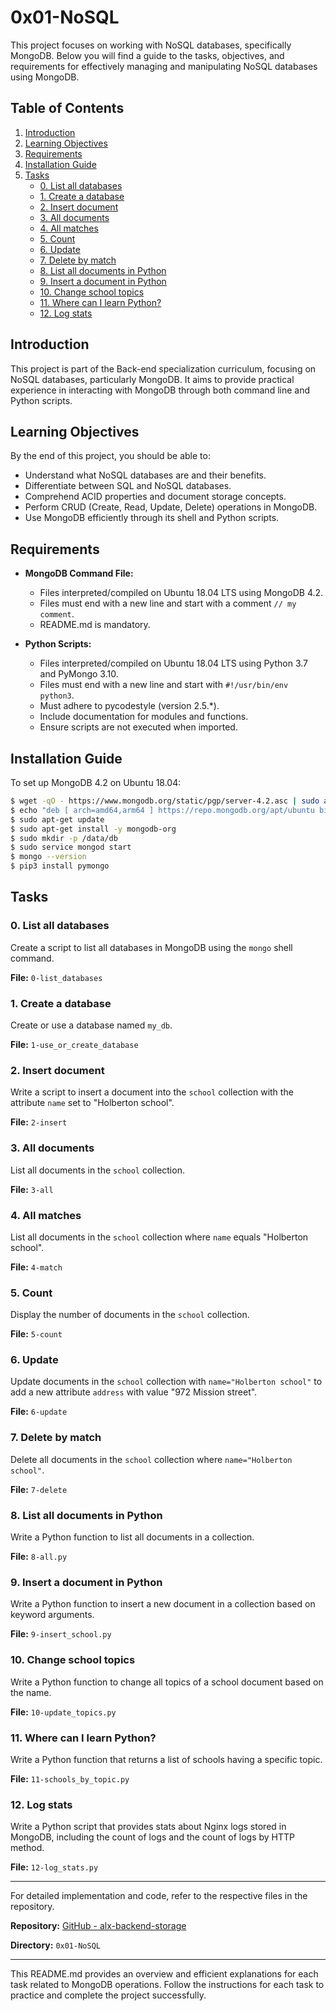 # 0x01-NoSQL

This project focuses on working with NoSQL databases, specifically MongoDB. Below you will find a guide to the tasks, objectives, and requirements for effectively managing and manipulating NoSQL databases using MongoDB.

## Table of Contents

1. [Introduction](#introduction)
2. [Learning Objectives](#learning-objectives)
3. [Requirements](#requirements)
4. [Installation Guide](#installation-guide)
5. [Tasks](#tasks)
    - [0. List all databases](#0-list-all-databases)
    - [1. Create a database](#1-create-a-database)
    - [2. Insert document](#2-insert-document)
    - [3. All documents](#3-all-documents)
    - [4. All matches](#4-all-matches)
    - [5. Count](#5-count)
    - [6. Update](#6-update)
    - [7. Delete by match](#7-delete-by-match)
    - [8. List all documents in Python](#8-list-all-documents-in-python)
    - [9. Insert a document in Python](#9-insert-a-document-in-python)
    - [10. Change school topics](#10-change-school-topics)
    - [11. Where can I learn Python?](#11-where-can-i-learn-python)
    - [12. Log stats](#12-log-stats)

## Introduction

This project is part of the Back-end specialization curriculum, focusing on NoSQL databases, particularly MongoDB. It aims to provide practical experience in interacting with MongoDB through both command line and Python scripts.

## Learning Objectives

By the end of this project, you should be able to:

- Understand what NoSQL databases are and their benefits.
- Differentiate between SQL and NoSQL databases.
- Comprehend ACID properties and document storage concepts.
- Perform CRUD (Create, Read, Update, Delete) operations in MongoDB.
- Use MongoDB efficiently through its shell and Python scripts.

## Requirements

- **MongoDB Command File:**
  - Files interpreted/compiled on Ubuntu 18.04 LTS using MongoDB 4.2.
  - Files must end with a new line and start with a comment `// my comment`.
  - README.md is mandatory.

- **Python Scripts:**
  - Files interpreted/compiled on Ubuntu 18.04 LTS using Python 3.7 and PyMongo 3.10.
  - Files must end with a new line and start with `#!/usr/bin/env python3`.
  - Must adhere to pycodestyle (version 2.5.*).
  - Include documentation for modules and functions.
  - Ensure scripts are not executed when imported.

## Installation Guide

To set up MongoDB 4.2 on Ubuntu 18.04:

```bash
$ wget -qO - https://www.mongodb.org/static/pgp/server-4.2.asc | sudo apt-key add -
$ echo "deb [ arch=amd64,arm64 ] https://repo.mongodb.org/apt/ubuntu bionic/mongodb-org/4.2 multiverse" | sudo tee /etc/apt/sources.list.d/mongodb-org-4.2.list
$ sudo apt-get update
$ sudo apt-get install -y mongodb-org
$ sudo mkdir -p /data/db
$ sudo service mongod start
$ mongo --version
$ pip3 install pymongo
```

## Tasks

### 0. List all databases

Create a script to list all databases in MongoDB using the `mongo` shell command.

**File:** `0-list_databases`

### 1. Create a database

Create or use a database named `my_db`.

**File:** `1-use_or_create_database`

### 2. Insert document

Write a script to insert a document into the `school` collection with the attribute `name` set to "Holberton school".

**File:** `2-insert`

### 3. All documents

List all documents in the `school` collection.

**File:** `3-all`

### 4. All matches

List all documents in the `school` collection where `name` equals "Holberton school".

**File:** `4-match`

### 5. Count

Display the number of documents in the `school` collection.

**File:** `5-count`

### 6. Update

Update documents in the `school` collection with `name="Holberton school"` to add a new attribute `address` with value "972 Mission street".

**File:** `6-update`

### 7. Delete by match

Delete all documents in the `school` collection where `name="Holberton school"`.

**File:** `7-delete`

### 8. List all documents in Python

Write a Python function to list all documents in a collection.

**File:** `8-all.py`

### 9. Insert a document in Python

Write a Python function to insert a new document in a collection based on keyword arguments.

**File:** `9-insert_school.py`

### 10. Change school topics

Write a Python function to change all topics of a school document based on the name.

**File:** `10-update_topics.py`

### 11. Where can I learn Python?

Write a Python function that returns a list of schools having a specific topic.

**File:** `11-schools_by_topic.py`

### 12. Log stats

Write a Python script that provides stats about Nginx logs stored in MongoDB, including the count of logs and the count of logs by HTTP method.

**File:** `12-log_stats.py`

---

For detailed implementation and code, refer to the respective files in the repository.

**Repository:** [GitHub - alx-backend-storage](https://github.com/paschalugwu/alx-backend-storage)

**Directory:** `0x01-NoSQL`

---

This README.md provides an overview and efficient explanations for each task related to MongoDB operations. Follow the instructions for each task to practice and complete the project successfully.
